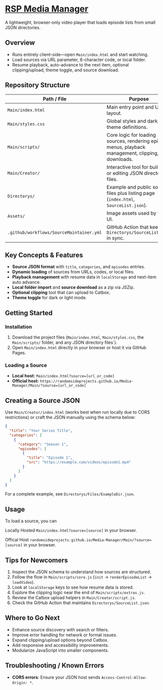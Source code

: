 # [RSP Media Manager](https://randomsideprojects.github.io/Media-Manager/Main/)

A lightweight, browser-only video player that loads episode lists from small JSON directories.

## Overview

- Runs entirely client-side—open `Main/index.html` and start watching.
- Load sources via URL parameter, 6-character code, or local folder.
- Resume playback, auto-advance to the next item, optional clipping/upload, theme toggle, and source download.

## Repository Structure

| Path / File | Purpose |
|-------------|---------|
| `Main/index.html` | Main entry point and UI layout. |
| `Main/styles.css` | Global styles and dark/light theme definitions. |
| `Main/scripts/` | Core logic for loading sources, rendering episode menus, playback management, clipping, and downloads. |
| `Main/Creator/` | Interactive tool for building or editing JSON directory files. |
| `Directorys/` | Example and public source files plus listing page (`index.html`, `SourceList.json`). |
| `Assets/` | Image assets used by the UI. |
| `.github/workflows/SourceMaintainer.yml` | GitHub Action that keeps `Directorys/SourceList.json` in sync. |

## Key Concepts & Features

- **Source JSON format** with `title`, `categories`, and `episodes` entries.
- **Dynamic loading** of sources from URLs, codes, or local files.
- **Playback management** with resume data in `localStorage` and next-item auto advance.
- **Local folder import** and **source download** as a zip via JSZip.
- **Optional clipping** tool that can upload to Catbox.
- **Theme toggle** for dark or light mode.

## Getting Started

### Installation

1. Download the project files (`Main/index.html`, `Main/styles.css`, the `Main/scripts/` folder, and any JSON directory files`).
2. Open `Main/index.html` directly in your browser or host it via GitHub Pages.

### Loading a Source

- **Local host:** `Main/index.html?source=[url_or_code]`
- **Official host:** `https://randomsideprojects.github.io/Media-Manager/Main/?source=[url_or_code]`

## Creating a Source JSON

Use `Main/Creator/index.html` (works best when run locally due to CORS restrictions) or craft the JSON manually using the schema below:

```json
{
  "title": "Your Series Title",
  "categories": [
    {
      "category": "Season 1",
      "episodes": [
        {
          "title": "Episode 1",
          "src": "https://example.com/videos/episode1.mp4"
        }
      ]
    }
  ]
}
```


For a complete example, see `Directorys/Files/ExampleDir.json`.

## Usage

To load a source, you can

Locally Hosted
`Main/index.html?source=[source]` in your browser.

Offical Host
`randomsideprojects.github.io/Media-Manager/Main/?source=[source]` in your browser.


## Tips for Newcomers

1. Inspect the JSON schema to understand how sources are structured.
2. Follow the flow in `Main/scripts/core.js` (`init` → `renderEpisodeList` → `loadVideo`).
3. Look at `localStorage` keys to see how resume data is stored.
4. Explore the clipping logic near the end of `Main/scripts/extras.js`.
5. Review the Catbox upload helpers in `Main/Creator/script.js`.
6. Check the GitHub Action that maintains `Directorys/SourceList.json`.

## Where to Go Next

- Enhance source discovery with search or filters.
- Improve error handling for network or format issues.
- Expand clipping/upload options beyond Catbox.
- Add responsive and accessibility improvements.
- Modularize JavaScript into smaller components.

## Troubleshooting / Known Errors

- **CORS errors**: Ensure your JSON host sends `Access-Control-Allow-Origin: *`.

